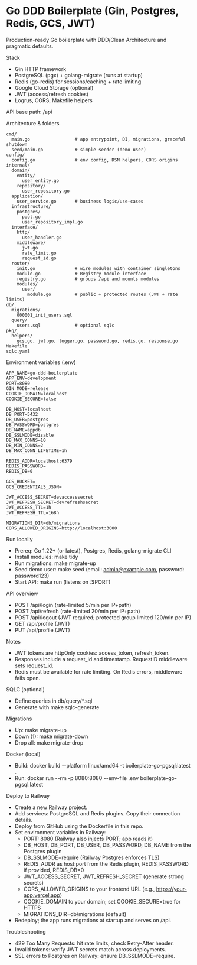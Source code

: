 # Go DDD Boilerplate (Gin, Postgres, Redis, GCS, JWT)

Production-ready Go boilerplate with DDD/Clean Architecture and pragmatic defaults.

Stack
- Gin HTTP framework
- PostgreSQL (pgx) + golang-migrate (runs at startup)
- Redis (go-redis) for sessions/caching + rate limiting
- Google Cloud Storage (optional)
- JWT (access/refresh cookies)
- Logrus, CORS, Makefile helpers

API base path: /api

Architecture & folders
```
cmd/
  main.go                 # app entrypoint, DI, migrations, graceful shutdown
  seed/main.go            # simple seeder (demo user)
config/
  config.go               # env config, DSN helpers, CORS origins
internal/
  domain/
    entity/
      user_entity.go
    repository/
      user_repository.go
  application/
    user_service.go       # business logic/use-cases
  infrastructure/
    postgres/
      pool.go
      user_repository_impl.go
  interface/
    http/
      user_handler.go
    middleware/
      jwt.go
      rate_limit.go
      request_id.go
  router/
    init.go               # wire modules with container singletons
    module.go             # Registry module interface
    registry.go           # groups /api and mounts modules
    modules/
      user/
        module.go         # public + protected routes (JWT + rate limits)
db/
  migrations/
    000001_init_users.sql
  query/
    users.sql             # optional sqlc
pkg/
  helpers/
    gcs.go, jwt.go, logger.go, password.go, redis.go, response.go
Makefile
sqlc.yaml
```

Environment variables (.env)
```
APP_NAME=go-ddd-boilerplate
APP_ENV=development
PORT=8080
GIN_MODE=release
COOKIE_DOMAIN=localhost
COOKIE_SECURE=false

DB_HOST=localhost
DB_PORT=5432
DB_USER=postgres
DB_PASSWORD=postgres
DB_NAME=appdb
DB_SSLMODE=disable
DB_MAX_CONNS=10
DB_MIN_CONNS=2
DB_MAX_CONN_LIFETIME=1h

REDIS_ADDR=localhost:6379
REDIS_PASSWORD=
REDIS_DB=0

GCS_BUCKET=
GCS_CREDENTIALS_JSON=

JWT_ACCESS_SECRET=devaccesssecret
JWT_REFRESH_SECRET=devrefreshsecret
JWT_ACCESS_TTL=1h
JWT_REFRESH_TTL=168h

MIGRATIONS_DIR=db/migrations
CORS_ALLOWED_ORIGINS=http://localhost:3000
```

Run locally
- Prereq: Go 1.22+ (or latest), Postgres, Redis, golang-migrate CLI
- Install modules: make tidy
- Run migrations: make migrate-up
- Seed demo user: make seed (email: admin@example.com, password: password123)
- Start API: make run (listens on :$PORT)

API overview
- POST /api/login (rate-limited 5/min per IP+path)
- POST /api/refresh (rate-limited 20/min per IP+path)
- POST /api/logout (JWT required; protected group limited 120/min per IP)
- GET  /api/profile (JWT)
- PUT  /api/profile (JWT)

Notes
- JWT tokens are httpOnly cookies: access_token, refresh_token.
- Responses include a request_id and timestamp. RequestID middleware sets request_id.
- Redis must be available for rate limiting. On Redis errors, middleware fails open.

SQLC (optional)
- Define queries in db/query/*.sql
- Generate with make sqlc-generate

Migrations
- Up: make migrate-up
- Down (1): make migrate-down
- Drop all: make migrate-drop

Docker (local)
- Build: docker build --platform linux/amd64 -t boilerplate-go-pgsql:latest .
- Run: docker run --rm -p 8080:8080 --env-file .env boilerplate-go-pgsql:latest

Deploy to Railway
- Create a new Railway project.
- Add services: PostgreSQL and Redis plugins. Copy their connection details.
- Deploy from GitHub using the Dockerfile in this repo.
- Set environment variables in Railway:
  - PORT: 8080 (Railway also injects PORT; app reads it)
  - DB_HOST, DB_PORT, DB_USER, DB_PASSWORD, DB_NAME from the Postgres plugin
  - DB_SSLMODE=require (Railway Postgres enforces TLS)
  - REDIS_ADDR as host:port from the Redis plugin, REDIS_PASSWORD if provided, REDIS_DB=0
  - JWT_ACCESS_SECRET, JWT_REFRESH_SECRET (generate strong secrets)
  - CORS_ALLOWED_ORIGINS to your frontend URL (e.g., https://your-app.vercel.app)
  - COOKIE_DOMAIN to your domain; set COOKIE_SECURE=true for HTTPS
  - MIGRATIONS_DIR=db/migrations (default)
- Redeploy; the app runs migrations at startup and serves on /api.

Troubleshooting
- 429 Too Many Requests: hit rate limits; check Retry-After header.
- Invalid tokens: verify JWT secrets match across deployments.
- SSL errors to Postgres on Railway: ensure DB_SSLMODE=require.
